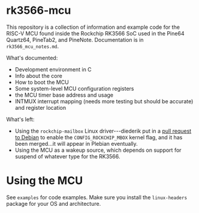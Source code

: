 # rk3566-mcu
This repository is a collection of information and example code for
the RISC-V MCU found inside the Rockchip RK3566 SoC used in the Pine64
Quartz64, PineTab2, and PineNote. Documentation is in
`rk3566_mcu_notes.md`.

What's documented:
- Development environment in C
- Info about the core
- How to boot the MCU
- Some system-level MCU configuration registers
- the MCU timer base address and usage
- INTMUX interrupt mapping (needs more testing but should be accurate)
  and register location


What's left:
- Using the `rockchip-mailbox` Linux driver---diederik put in a [pull
  request to
  Debian](https://salsa.debian.org/kernel-team/linux/-/merge_requests/730)
  to enable the `CONFIG_ROCKCHIP_MBOX` kernel flag, and it has been
  merged...it will appear in Plebian eventually.
- Using the MCU as a wakeup source, which depends on support for
  suspend of whatever type for the RK3566.


# Using the MCU
See `examples` for code examples. Make sure you install the
`linux-headers` package for your OS and architecture.
